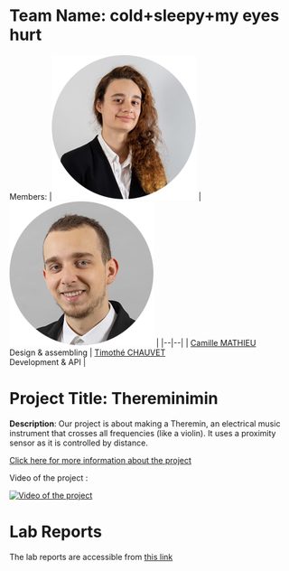 # Team Name: cold+sleepy+my eyes hurt
Members: 
|![member1](assets/member1.webp?raw=true) |![member2](assets/member2.webp?raw=true)  |
|--|--|
|  [Camille MATHIEU](https://github.com/xSleyver) <br> Design & assembling | [Timothé CHAUVET](https://github.com/username) <br> Development & API |



# Project Title: Thereminimin
 **Description**: Our project is about making a Theremin, an electrical music instrument that crosses all frequencies (like a violin). It uses a proximity sensor as it is controlled by distance.
 
 
[Click here for more information about the project](project) 

Video of the project :

[![Video of the project](https://img.youtube.com/vi/OTfalurMwmk/0.jpg)](www.youtube.com/watch?v=OTfalurMwmk)

# Lab Reports

The lab reports are accessible from [this link](lab)